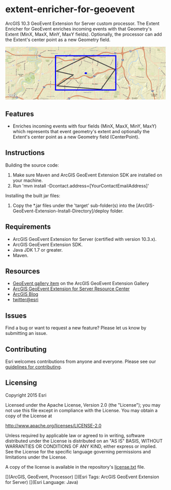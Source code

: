 # extent-enricher-for-geoevent

ArcGIS 10.3 GeoEvent Extension for Server custom processor. The Extent Enricher for GeoEvent enriches incoming events with that Geometry's Extent (MinX, MaxX, MinY, MaxY fields). Optionally, the processor can add the Extent's center point as a new Geometry field.

![App](extent-enricher-for-geoevent.png?raw=true)

## Features
* Enriches incoming events with four fields (MinX, MaxX, MinY, MaxY) which represents that event geometry's extent and optionally the Extent's center point as a new Geometry field (CenterPoint).

## Instructions

Building the source code:

1. Make sure Maven and ArcGIS GeoEvent Extension SDK are installed on your machine.
2. Run 'mvn install -Dcontact.address=[YourContactEmailAddress]'

Installing the built jar files:

1. Copy the *.jar files under the 'target' sub-folder(s) into the [ArcGIS-GeoEvent-Extension-Install-Directory]/deploy folder.

## Requirements

* ArcGIS GeoEvent Extension for Server (certified with version 10.3.x).
* ArcGIS GeoEvent Extension SDK.
* Java JDK 1.7 or greater.
* Maven.

## Resources

* [GeoEvent gallery item]() on the ArcGIS GeoEvent Extension Gallery
* [ArcGIS GeoEvent Extension for Server Resource Center](http://links.esri.com/geoevent)
* [ArcGIS Blog](http://blogs.esri.com/esri/arcgis/)
* [twitter@esri](http://twitter.com/esri)

## Issues

Find a bug or want to request a new feature?  Please let us know by submitting an issue.

## Contributing

Esri welcomes contributions from anyone and everyone. Please see our [guidelines for contributing](https://github.com/esri/contributing).

## Licensing
Copyright 2015 Esri

Licensed under the Apache License, Version 2.0 (the "License");
you may not use this file except in compliance with the License.
You may obtain a copy of the License at

   http://www.apache.org/licenses/LICENSE-2.0

Unless required by applicable law or agreed to in writing, software
distributed under the License is distributed on an "AS IS" BASIS,
WITHOUT WARRANTIES OR CONDITIONS OF ANY KIND, either express or implied.
See the License for the specific language governing permissions and
limitations under the License.

A copy of the license is available in the repository's [license.txt](license.txt?raw=true) file.

[](ArcGIS, GeoEvent, Processor)
[](Esri Tags: ArcGIS GeoEvent Extension for Server)
[](Esri Language: Java)
